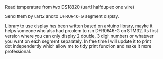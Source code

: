 Read temperature from two DS18B20 
(uart1 halfduplex one wire)

Send them by uart2 and to DFR0646-G segment display.

Library to use display has been written based on arduino library, maybe it helps someone who also had problem to run DFR0646-G on STM32. 
Its first version where you can only display 2 double, 3 digit numbers or whatever you want on each segment separately.
In free time I will update it to print dot independently which allow me to tidy print function and make it more professional.
